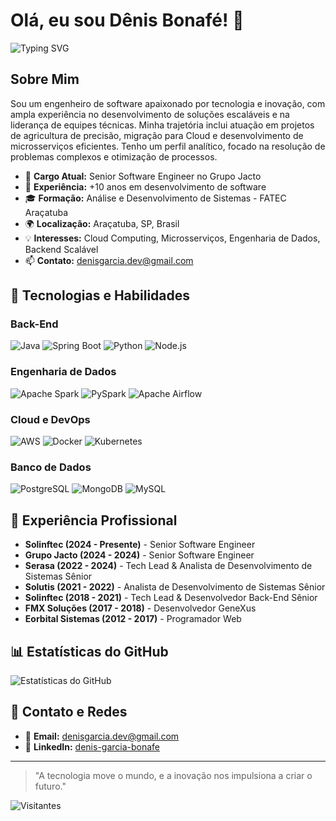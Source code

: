 # Olá, eu sou Dênis Bonafé! 👋

![Typing SVG](https://readme-typing-svg.herokuapp.com?color=%2336BCF7&size=22&center=true&vCenter=true&width=700&lines=Engenheiro+de+Software+apaixonado+por+tecnologia;Especialista+em+Cloud+e+Microsserviços;Experiência+em+Engenharia+de+Dados+e+DevOps;Líder+técnico+com+foco+em+inovação+e+performance)

## Sobre Mim

Sou um engenheiro de software apaixonado por tecnologia e inovação, com ampla experiência no desenvolvimento de soluções escaláveis e na liderança de equipes técnicas. Minha trajetória inclui atuação em projetos de agricultura de precisão, migração para Cloud e desenvolvimento de microsserviços eficientes. Tenho um perfil analítico, focado na resolução de problemas complexos e otimização de processos.

- 💼 **Cargo Atual:** Senior Software Engineer no Grupo Jacto
- 🚀 **Experiência:** +10 anos em desenvolvimento de software
- 🎓 **Formação:** Análise e Desenvolvimento de Sistemas - FATEC Araçatuba
- 🌍 **Localização:** Araçatuba, SP, Brasil
- 💡 **Interesses:** Cloud Computing, Microsserviços, Engenharia de Dados, Backend Scalável
- 📫 **Contato:** denisgarcia.dev@gmail.com

## 🚀 Tecnologias e Habilidades

### **Back-End**
![Java](https://img.shields.io/badge/Java-ED8B00?style=flat-square&logo=java&logoColor=white)
![Spring Boot](https://img.shields.io/badge/Spring_Boot-6DB33F?style=flat-square&logo=spring&logoColor=white)
![Python](https://img.shields.io/badge/Python-3776AB?style=flat-square&logo=python&logoColor=white)
![Node.js](https://img.shields.io/badge/Node.js-339933?style=flat-square&logo=nodedotjs&logoColor=white)

### **Engenharia de Dados**
![Apache Spark](https://img.shields.io/badge/Apache%20Spark-E25A1C?style=flat-square&logo=apachespark&logoColor=white)
![PySpark](https://img.shields.io/badge/PySpark-E25A1C?style=flat-square&logo=apachespark&logoColor=white)
![Apache Airflow](https://img.shields.io/badge/Apache%20Airflow-017CEE?style=flat-square&logo=apacheairflow&logoColor=white)

### **Cloud e DevOps**
![AWS](https://img.shields.io/badge/AWS-FF9900?style=flat-square&logo=amazonaws&logoColor=white)
![Docker](https://img.shields.io/badge/Docker-2496ED?style=flat-square&logo=docker&logoColor=white)
![Kubernetes](https://img.shields.io/badge/Kubernetes-326CE5?style=flat-square&logo=kubernetes&logoColor=white)

### **Banco de Dados**
![PostgreSQL](https://img.shields.io/badge/PostgreSQL-316192?style=flat-square&logo=postgresql&logoColor=white)
![MongoDB](https://img.shields.io/badge/MongoDB-47A248?style=flat-square&logo=mongodb&logoColor=white)
![MySQL](https://img.shields.io/badge/MySQL-4479A1?style=flat-square&logo=mysql&logoColor=white)

## 💼 Experiência Profissional

- **Solinftec (2024 - Presente)** - Senior Software Engineer
- **Grupo Jacto (2024 - 2024)** - Senior Software Engineer
- **Serasa (2022 - 2024)** - Tech Lead & Analista de Desenvolvimento de Sistemas Sênior
- **Solutis (2021 - 2022)** - Analista de Desenvolvimento de Sistemas Sênior
- **Solinftec (2018 - 2021)** - Tech Lead & Desenvolvedor Back-End Sênior
- **FMX Soluções (2017 - 2018)** - Desenvolvedor GeneXus
- **Eorbital Sistemas (2012 - 2017)** - Programador Web

## 📊 Estatísticas do GitHub
![Estatísticas do GitHub](https://github-readme-stats.vercel.app/api?username=denis-garcia-bonafe&show_icons=true&theme=radical)

## 📌 Contato e Redes
- 📧 **Email:** denisgarcia.dev@gmail.com
- 🔗 **LinkedIn:** [denis-garcia-bonafe](https://www.linkedin.com/in/denis-garcia-bonafe/)

---
> "A tecnologia move o mundo, e a inovação nos impulsiona a criar o futuro."

![Visitantes](https://visitor-badge.glitch.me/badge?page_id=denis-garcia-bonafe.denis-garcia-bonafe)
